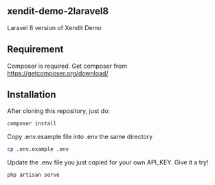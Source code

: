 ## xendit-demo-2laravel8

Laravel 8 version of Xendit Demo

## Requirement
Composer is required. Get composer from https://getcomposer.org/download/

## Installation
After cloning this repository, just do:
```bash
composer install
```
Copy .env.example file into .env the same directory
```bash
cp .env.example .env
```
Update the .env file you just copied for your own API_KEY.
Give it a try!
```bash
php artisan serve
```
